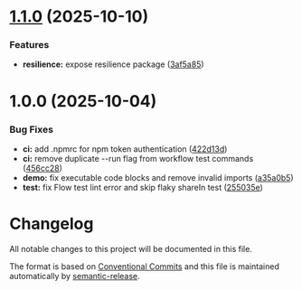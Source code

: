 # [1.1.0](https://github.com/maxzillabong/kotlinify-ts/compare/v1.0.0...v1.1.0) (2025-10-10)


### Features

* **resilience:** expose resilience package ([3af5a85](https://github.com/maxzillabong/kotlinify-ts/commit/3af5a856361294da04ab6bc6eede4e6a3daca8f9))

# 1.0.0 (2025-10-04)


### Bug Fixes

* **ci:** add .npmrc for npm token authentication ([422d13d](https://github.com/maxzillabong/kotlinify-ts/commit/422d13dc04222c566a1830fc37ead05f3b78c57e))
* **ci:** remove duplicate --run flag from workflow test commands ([456cc28](https://github.com/maxzillabong/kotlinify-ts/commit/456cc280ba42f8075c7e2bdcc12488bc435202f6))
* **demo:** fix executable code blocks and remove invalid imports ([a35a0b5](https://github.com/maxzillabong/kotlinify-ts/commit/a35a0b520e1243afa5214029fee1123199b46d37))
* **test:** fix Flow test lint error and skip flaky shareIn test ([255035e](https://github.com/maxzillabong/kotlinify-ts/commit/255035e53a1cb3d552fb5381101c0bac0cd1b771))

# Changelog

All notable changes to this project will be documented in this file.

The format is based on [Conventional Commits](https://www.conventionalcommits.org) and this file is maintained automatically by [semantic-release](https://semantic-release.gitbook.io/).
